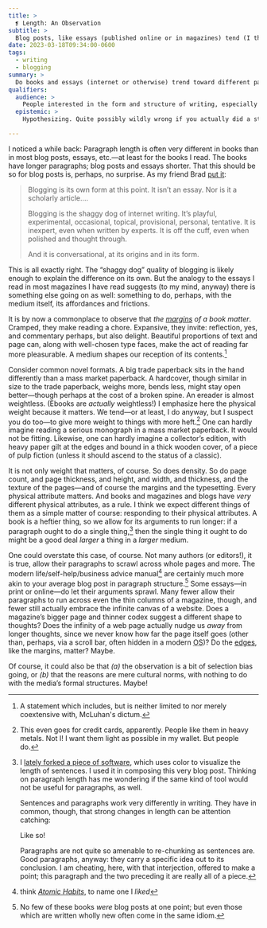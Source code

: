 ```yaml
---
title: >
  ❡ Length: An Observation
subtitle: >
  Blog posts, like essays (published online or in magazines) tend (I think!) to differ from books in just how long they let their paragraphs run.
date: 2023-03-18T09:34:00-0600
tags:
  - writing
  - blogging
summary: >
  Do books and essays (internet or otherwise) trend toward different paragraph lengths? If so, is it a natural consequence of the different physical norms of the media—or something else?
qualifiers:
  audience: >
    People interested in the form and structure of writing, especially internet writing.
  epistemic: >
    Hypothesizing. Quite possibly wildly wrong if you actually did a statistical analysis.

---
```


I noticed a while back: Paragraph length is often very different in books than in most blog posts, essays, etc.—at least for the books I read. The books have longer paragraphs; blog posts and essays shorter. That this should be so for blog posts is, perhaps, no surprise. As my friend Brad [put it](https://www.bradeast.org/blog/substack-vs-blogging):

> Blogging is its own form at this point. It isn’t an essay. Nor is it a scholarly article.…
>
> Blogging is the shaggy dog of internet writing. It’s playful, experimental, occasional, topical, provisional, personal, tentative. It is inexpert, even when written by experts. It is off the cuff, even when polished and thought through.
>
> And it is conversational, at its origins and in its form.

This is all exactly right. The “shaggy dog” quality of blogging is likely enough to explain the difference on its own. But the analogy to the essays I read in most magazines I have read suggests (to my mind, anyway) there is something else going on as well: something to do, perhaps, with the medium itself, its affordances and frictions.

It is by now a commonplace to observe that *the [margins][margins] of a book matter*. Cramped, they make reading a chore. Expansive, they invite: reflection, yes, and commentary perhaps, but also delight. Beautiful proportions of text and page can, along with well-chosen type faces, make the act of reading far more pleasurable. A medium shapes our reception of its contents.[^mcluhan]

[margins]: https://craigmod.com/essays/lets_talk_about_margins/

Consider common novel formats. A big trade paperback sits in the hand differently than a mass market paperback. A hardcover, though similar in size to the trade paperback, weighs more, bends less, might stay open better—though perhaps at the cost of a broken spine. An ereader is almost weightless. (Ebooks are *actually* weightless!) I emphasize here the physical weight because it matters. We tend—or at least, I do anyway, but I suspect you do too—to give more weight to things with more heft.[^cc] One can hardly imagine reading a serious monograph in a mass market paperback. It would not be fitting. Likewise, one can hardly imagine a collector’s edition, with heavy paper gilt at the edges and bound in a thick wooden cover, of a piece of pulp fiction (unless it should ascend to the status of a classic).

It is not only weight that matters, of course. So does density. So do page count, and page thickness, and height, and width, and thickness, and the texture of the pages—and of course the margins and the typesetting. Every physical attribute matters. And books and magazines and blogs have *very* different physical attributes, as a rule. I think we expect different things of them as a simple matter of course: responding to their physical attributes. A book is a heftier thing, so we allow for its arguments to run longer: if a paragraph ought to do a single thing,[^paragraph] then the single thing it ought to do might be a good deal *larger* a thing in a *larger* medium.

One could overstate this case, of course. Not many authors (or editors!), it is true, allow their paragraphs to scrawl across whole pages and more. The modern life/self-help/business advice manual[^ah] are certainly much more akin to your average blog post in paragraph structure.[^books] Some essays—in print or online—do let their arguments sprawl. Many fewer allow their paragraphs to run across even the thin columns of a magazine, though, and fewer still actually embrace the infinite canvas of a website. Does a magazine’s bigger page and thinner codex suggest a different shape to thoughts? Does the infinity of a web page actually nudge us *away* from longer thoughts, since we never know how far the page itself goes (other than, perhaps, via a scroll bar, often hidden in a modern <abbr title="operating system">OS</abbr>)? Do the [edges], like the margins, matter? Maybe.

[edges]: https://craigmod.com/essays/media_accounting/#books

Of course, it could also be that <i>(a)</i> the observation is a bit of selection bias going, or <i>(b)</i> that the reasons are mere cultural norms, with nothing to do with the media’s formal structures. Maybe!



[^cc]: This even goes for credit cards, apparently. People like them in heavy metals. Not I! I want them light as possible in my wallet. But people do.

[^mcluhan]: A statement which includes, but is neither limited to nor merely coextensive with, McLuhan's dictum.

[^paragraph]: I [lately forked a piece of software][fork], which uses color to visualize the length of sentences. I used it in composing this very blog post.[^composing] Thinking on paragraph length has me wondering if the same kind of tool would not be useful for paragraphs, as well.

    Sentences and paragraphs work very differently in writing. They have in common, though, that strong changes in length can be attention catching:

    Like so!

    Paragraphs are not quite so amenable to re-chunking as sentences are. Good paragraphs, anyway: they carry a specific idea out to its conclusion. I am cheating, here, with that interjection, offered to make a point; this paragraph and the two preceding it are really all of a piece.

[fork]: https://v5.chriskrycho.com/journal/fork-software-more/

[^ah]: think [<cite>Atomic Habits</cite>](https://bookshop.org/a/21126/9780735211292), to name one I *liked*

[^books]: No few of these books *were* blog posts at one point; but even those which are written wholly new often come in the same idiom.

[^composing]: I think, when I get around to rebuilding this site—and yes, the ideas are bubbling—that I will have a development server which integrates that via local-only JavaScript, seen only ever by me, available as a toggle with a live preview on any post or essay I am writing, so that rather than copying and pasting between some Markdown previewer and that forked tool I can simply see it live.